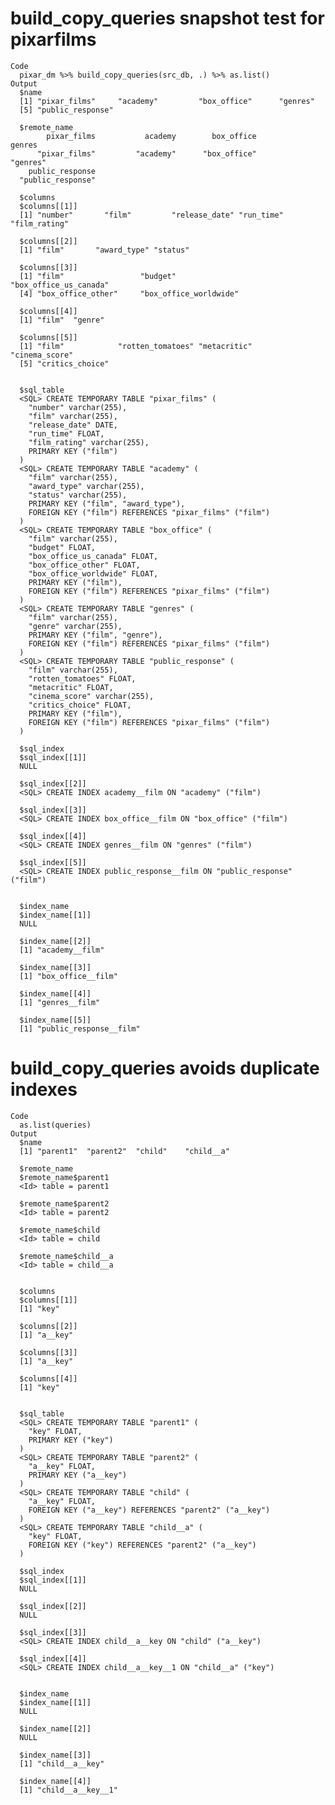 # build_copy_queries snapshot test for pixarfilms

    Code
      pixar_dm %>% build_copy_queries(src_db, .) %>% as.list()
    Output
      $name
      [1] "pixar_films"     "academy"         "box_office"      "genres"         
      [5] "public_response"
      
      $remote_name
            pixar_films           academy        box_office            genres 
          "pixar_films"         "academy"      "box_office"          "genres" 
        public_response 
      "public_response" 
      
      $columns
      $columns[[1]]
      [1] "number"       "film"         "release_date" "run_time"     "film_rating" 
      
      $columns[[2]]
      [1] "film"       "award_type" "status"    
      
      $columns[[3]]
      [1] "film"                 "budget"               "box_office_us_canada"
      [4] "box_office_other"     "box_office_worldwide"
      
      $columns[[4]]
      [1] "film"  "genre"
      
      $columns[[5]]
      [1] "film"            "rotten_tomatoes" "metacritic"      "cinema_score"   
      [5] "critics_choice" 
      
      
      $sql_table
      <SQL> CREATE TEMPORARY TABLE "pixar_films" (
        "number" varchar(255),
        "film" varchar(255),
        "release_date" DATE,
        "run_time" FLOAT,
        "film_rating" varchar(255),
        PRIMARY KEY ("film")
      )
      <SQL> CREATE TEMPORARY TABLE "academy" (
        "film" varchar(255),
        "award_type" varchar(255),
        "status" varchar(255),
        PRIMARY KEY ("film", "award_type"),
        FOREIGN KEY ("film") REFERENCES "pixar_films" ("film")
      )
      <SQL> CREATE TEMPORARY TABLE "box_office" (
        "film" varchar(255),
        "budget" FLOAT,
        "box_office_us_canada" FLOAT,
        "box_office_other" FLOAT,
        "box_office_worldwide" FLOAT,
        PRIMARY KEY ("film"),
        FOREIGN KEY ("film") REFERENCES "pixar_films" ("film")
      )
      <SQL> CREATE TEMPORARY TABLE "genres" (
        "film" varchar(255),
        "genre" varchar(255),
        PRIMARY KEY ("film", "genre"),
        FOREIGN KEY ("film") REFERENCES "pixar_films" ("film")
      )
      <SQL> CREATE TEMPORARY TABLE "public_response" (
        "film" varchar(255),
        "rotten_tomatoes" FLOAT,
        "metacritic" FLOAT,
        "cinema_score" varchar(255),
        "critics_choice" FLOAT,
        PRIMARY KEY ("film"),
        FOREIGN KEY ("film") REFERENCES "pixar_films" ("film")
      )
      
      $sql_index
      $sql_index[[1]]
      NULL
      
      $sql_index[[2]]
      <SQL> CREATE INDEX academy__film ON "academy" ("film")
      
      $sql_index[[3]]
      <SQL> CREATE INDEX box_office__film ON "box_office" ("film")
      
      $sql_index[[4]]
      <SQL> CREATE INDEX genres__film ON "genres" ("film")
      
      $sql_index[[5]]
      <SQL> CREATE INDEX public_response__film ON "public_response" ("film")
      
      
      $index_name
      $index_name[[1]]
      NULL
      
      $index_name[[2]]
      [1] "academy__film"
      
      $index_name[[3]]
      [1] "box_office__film"
      
      $index_name[[4]]
      [1] "genres__film"
      
      $index_name[[5]]
      [1] "public_response__film"
      
      

# build_copy_queries avoids duplicate indexes

    Code
      as.list(queries)
    Output
      $name
      [1] "parent1"  "parent2"  "child"    "child__a"
      
      $remote_name
      $remote_name$parent1
      <Id> table = parent1
      
      $remote_name$parent2
      <Id> table = parent2
      
      $remote_name$child
      <Id> table = child
      
      $remote_name$child__a
      <Id> table = child__a
      
      
      $columns
      $columns[[1]]
      [1] "key"
      
      $columns[[2]]
      [1] "a__key"
      
      $columns[[3]]
      [1] "a__key"
      
      $columns[[4]]
      [1] "key"
      
      
      $sql_table
      <SQL> CREATE TEMPORARY TABLE "parent1" (
        "key" FLOAT,
        PRIMARY KEY ("key")
      )
      <SQL> CREATE TEMPORARY TABLE "parent2" (
        "a__key" FLOAT,
        PRIMARY KEY ("a__key")
      )
      <SQL> CREATE TEMPORARY TABLE "child" (
        "a__key" FLOAT,
        FOREIGN KEY ("a__key") REFERENCES "parent2" ("a__key")
      )
      <SQL> CREATE TEMPORARY TABLE "child__a" (
        "key" FLOAT,
        FOREIGN KEY ("key") REFERENCES "parent2" ("a__key")
      )
      
      $sql_index
      $sql_index[[1]]
      NULL
      
      $sql_index[[2]]
      NULL
      
      $sql_index[[3]]
      <SQL> CREATE INDEX child__a__key ON "child" ("a__key")
      
      $sql_index[[4]]
      <SQL> CREATE INDEX child__a__key__1 ON "child__a" ("key")
      
      
      $index_name
      $index_name[[1]]
      NULL
      
      $index_name[[2]]
      NULL
      
      $index_name[[3]]
      [1] "child__a__key"
      
      $index_name[[4]]
      [1] "child__a__key__1"
      
      


